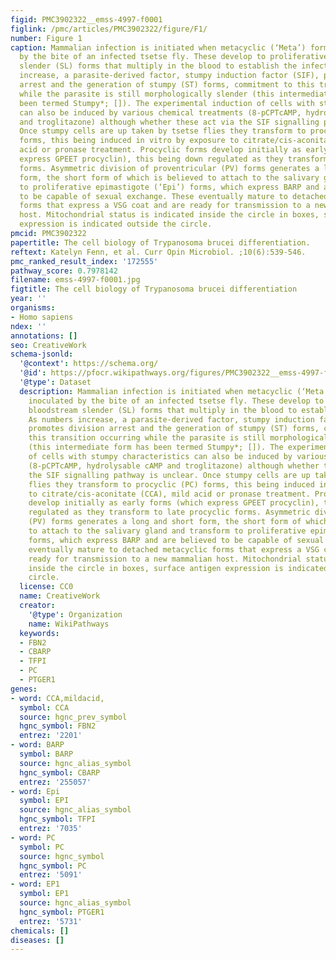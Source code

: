 ```yaml
---
figid: PMC3902322__emss-4997-f0001
figlink: /pmc/articles/PMC3902322/figure/F1/
number: Figure 1
caption: Mammalian infection is initiated when metacyclic (‘Meta’) forms are inoculated
  by the bite of an infected tsetse fly. These develop to proliferative bloodstream
  slender (SL) forms that multiply in the blood to establish the infection. As numbers
  increase, a parasite-derived factor, stumpy induction factor (SIF), promotes division
  arrest and the generation of stumpy (ST) forms, commitment to this transition occurring
  while the parasite is still morphologically slender (this intermediate form has
  been termed Stumpy*; []). The experimental induction of cells with stumpy characteristics
  can also be induced by various chemical treatments (8-pCPTcAMP, hydrolysable cAMP
  and troglitazone) although whether these act via the SIF signalling pathway is unclear.
  Once stumpy cells are up taken by tsetse flies they transform to procyclic (PC)
  forms, this being induced in vitro by exposure to citrate/cis-aconitate (CCA), mild
  acid or pronase treatment. Procyclic forms develop initially as early forms (which
  express GPEET procyclin), this being down regulated as they transform to late procyclic
  forms. Asymmetric division of proventricular (PV) forms generates a long and short
  form, the short form of which is believed to attach to the salivary gland and transform
  to proliferative epimastigote (‘Epi’) forms, which express BARP and are believed
  to be capable of sexual exchange. These eventually mature to detached metacyclic
  forms that express a VSG coat and are ready for transmission to a new mammalian
  host. Mitochondrial status is indicated inside the circle in boxes, surface antigen
  expression is indicated outside the circle.
pmcid: PMC3902322
papertitle: The cell biology of Trypanosoma brucei differentiation.
reftext: Katelyn Fenn, et al. Curr Opin Microbiol. ;10(6):539-546.
pmc_ranked_result_index: '172555'
pathway_score: 0.7978142
filename: emss-4997-f0001.jpg
figtitle: The cell biology of Trypanosoma brucei differentiation
year: ''
organisms:
- Homo sapiens
ndex: ''
annotations: []
seo: CreativeWork
schema-jsonld:
  '@context': https://schema.org/
  '@id': https://pfocr.wikipathways.org/figures/PMC3902322__emss-4997-f0001.html
  '@type': Dataset
  description: Mammalian infection is initiated when metacyclic (‘Meta’) forms are
    inoculated by the bite of an infected tsetse fly. These develop to proliferative
    bloodstream slender (SL) forms that multiply in the blood to establish the infection.
    As numbers increase, a parasite-derived factor, stumpy induction factor (SIF),
    promotes division arrest and the generation of stumpy (ST) forms, commitment to
    this transition occurring while the parasite is still morphologically slender
    (this intermediate form has been termed Stumpy*; []). The experimental induction
    of cells with stumpy characteristics can also be induced by various chemical treatments
    (8-pCPTcAMP, hydrolysable cAMP and troglitazone) although whether these act via
    the SIF signalling pathway is unclear. Once stumpy cells are up taken by tsetse
    flies they transform to procyclic (PC) forms, this being induced in vitro by exposure
    to citrate/cis-aconitate (CCA), mild acid or pronase treatment. Procyclic forms
    develop initially as early forms (which express GPEET procyclin), this being down
    regulated as they transform to late procyclic forms. Asymmetric division of proventricular
    (PV) forms generates a long and short form, the short form of which is believed
    to attach to the salivary gland and transform to proliferative epimastigote (‘Epi’)
    forms, which express BARP and are believed to be capable of sexual exchange. These
    eventually mature to detached metacyclic forms that express a VSG coat and are
    ready for transmission to a new mammalian host. Mitochondrial status is indicated
    inside the circle in boxes, surface antigen expression is indicated outside the
    circle.
  license: CC0
  name: CreativeWork
  creator:
    '@type': Organization
    name: WikiPathways
  keywords:
  - FBN2
  - CBARP
  - TFPI
  - PC
  - PTGER1
genes:
- word: CCA,mildacid,
  symbol: CCA
  source: hgnc_prev_symbol
  hgnc_symbol: FBN2
  entrez: '2201'
- word: BARP
  symbol: BARP
  source: hgnc_alias_symbol
  hgnc_symbol: CBARP
  entrez: '255057'
- word: Epi
  symbol: EPI
  source: hgnc_alias_symbol
  hgnc_symbol: TFPI
  entrez: '7035'
- word: PC
  symbol: PC
  source: hgnc_symbol
  hgnc_symbol: PC
  entrez: '5091'
- word: EP1
  symbol: EP1
  source: hgnc_alias_symbol
  hgnc_symbol: PTGER1
  entrez: '5731'
chemicals: []
diseases: []
---
```


